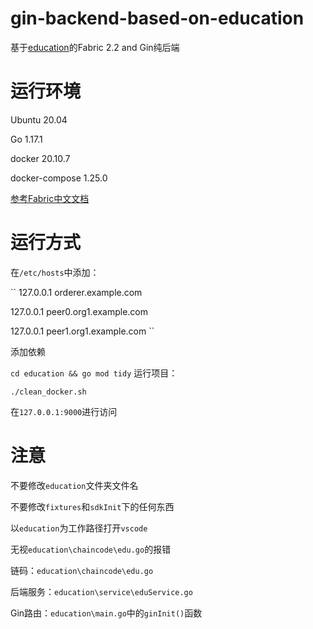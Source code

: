 # gin-backend-based-on-education

基于[education](https://github.com/sxguan/education)的Fabric 2.2 and Gin纯后端

# 运行环境

Ubuntu 20.04

Go 1.17.1

docker 20.10.7

docker-compose 1.25.0

[参考Fabric中文文档](https://hyperledger-fabric.readthedocs.io/zh_CN/release-2.2/prereqs.html)

# 运行方式

在`/etc/hosts`中添加：

``
127.0.0.1  orderer.example.com

127.0.0.1  peer0.org1.example.com

127.0.0.1  peer1.org1.example.com
``

添加依赖

``
cd education && go mod tidy
``
运行项目：

``
./clean_docker.sh
``

在`127.0.0.1:9000`进行访问

# 注意

不要修改`education`文件夹文件名

不要修改`fixtures`和`sdkInit`下的任何东西

以`education`为工作路径打开`vscode`

无视`education\chaincode\edu.go`的报错

链码：`education\chaincode\edu.go`

后端服务：`education\service\eduService.go`

Gin路由：`education\main.go`中的`ginInit()`函数

